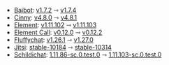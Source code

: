* [Baibot](https://github.com/etkecc/baibot): [v1.7.2](https://github.com/etkecc/baibot/releases/tag/v1.7.2) ⇾ [v1.7.4](https://github.com/etkecc/baibot/releases/tag/v1.7.4)
* [Cinny](https://github.com/ajbura/cinny): [v4.8.0](https://github.com/ajbura/cinny/releases/tag/v4.8.0) ⇾ [v4.8.1](https://github.com/ajbura/cinny/releases/tag/v4.8.1)
* [Element](https://github.com/element-hq/element-web): [v1.11.102](https://github.com/element-hq/element-web/releases/tag/v1.11.102) ⇾ [v1.11.103](https://github.com/element-hq/element-web/releases/tag/v1.11.103)
* [Element Call](https://github.com/element-hq/element-call): [v0.12.0](https://github.com/element-hq/element-call/releases/tag/v0.12.0) ⇾ [v0.12.2](https://github.com/element-hq/element-call/releases/tag/v0.12.2)
* [Fluffychat](https://github.com/krille-chan/fluffychat): [v1.26.1](https://github.com/krille-chan/fluffychat/releases/tag/v1.26.1) ⇾ [v1.27.0](https://github.com/krille-chan/fluffychat/releases/tag/v1.27.0)
* [Jitsi](https://github.com/jitsi/docker-jitsi-meet): [stable-10184](https://github.com/jitsi/docker-jitsi-meet/releases/tag/stable-10184) ⇾ [stable-10314](https://github.com/jitsi/docker-jitsi-meet/releases/tag/stable-10314)
* [Schildichat](https://github.com/SchildiChat/schildichat-desktop): [1.11.86-sc.0.test.0](https://github.com/SchildiChat/schildichat-desktop/releases/tag/1.11.86-sc.0.test.0) ⇾ [1.11.103-sc.0.test.0](https://github.com/SchildiChat/schildichat-desktop/releases/tag/1.11.103-sc.0.test.0)
